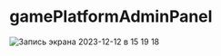 # gamePlatformAdminPanel

![Запись экрана 2023-12-12 в 15 19 18](https://github.com/bekthat/gamePlatformAdminPanel/assets/33370150/99903359-0d91-4463-a825-6d9ea03790c8)
